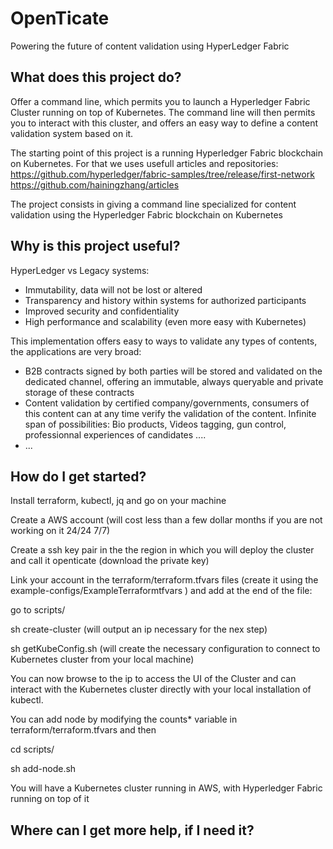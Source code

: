 # OpenTicate
Powering the future of content validation using HyperLedger Fabric

## What does this project do?
Offer a command line, which permits you to launch a Hyperledger Fabric Cluster running on top of Kubernetes. The command line will then permits you to interact with this cluster, and offers an easy way to define a content validation system based on it.

The starting point of this project is a running Hyperledger Fabric blockchain on Kubernetes. For that we uses usefull articles and repositories:
https://github.com/hyperledger/fabric-samples/tree/release/first-network
https://github.com/hainingzhang/articles

The project consists in giving a command line specialized for content validation using the Hyperledger Fabric blockchain on Kubernetes



## Why is this project useful?
HyperLedger vs Legacy systems:
- Immutability, data will not be lost or altered
- Transparency and history within systems for authorized participants
- Improved security and confidentiality
- High performance and scalability (even more easy with Kubernetes)

This implementation offers easy to ways to validate any types of contents, the applications are very broad:
- B2B contracts signed by both parties will be stored and validated on the dedicated channel, offering an immutable, always queryable and private storage of these contracts
- Content validation by certified company/governments, consumers of this content can at any time verify the validation of the content. Infinite span of possibilities: Bio products, Videos tagging, gun control, professionnal experiences of candidates ....
- ...


## How do I get started?
Install terraform, kubectl, jq and go on your machine

Create a AWS account (will cost less than a few dollar months if you are not working on it 24/24 7/7)

Create a ssh key pair in the the region in which you will deploy the cluster and call it openticate (download the private key)

Link your account in the terraform/terraform.tfvars files (create it using the example-configs/ExampleTerraformtfvars ) and add at the end of the file:

go to scripts/

sh create-cluster (will output an ip necessary for the nex step)

sh getKubeConfig.sh (will create the necessary configuration to connect to Kubernetes cluster from your local machine)

You can now browse to the ip to access the UI of the Cluster and can interact with the Kubernetes cluster directly with your local installation of kubectl.

You can add node by modifying the counts* variable in terraform/terraform.tfvars and then

cd scripts/

sh add-node.sh


You will have a Kubernetes cluster running in AWS, with Hyperledger Fabric running on top of it

## Where can I get more help, if I need it?
